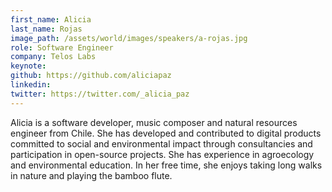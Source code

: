 ```yaml
---
first_name: Alicia
last_name: Rojas
image_path: /assets/world/images/speakers/a-rojas.jpg
role: Software Engineer
company: Telos Labs
keynote:
github: https://github.com/aliciapaz
linkedin:
twitter: https://twitter.com/_alicia_paz
---
```


Alicia is a software developer, music composer and natural resources engineer from Chile. She has developed and contributed to digital products committed to social and environmental impact through consultancies and participation in open-source projects. She has experience in agroecology and environmental education. In her free time, she enjoys taking long walks in nature and playing the bamboo flute.